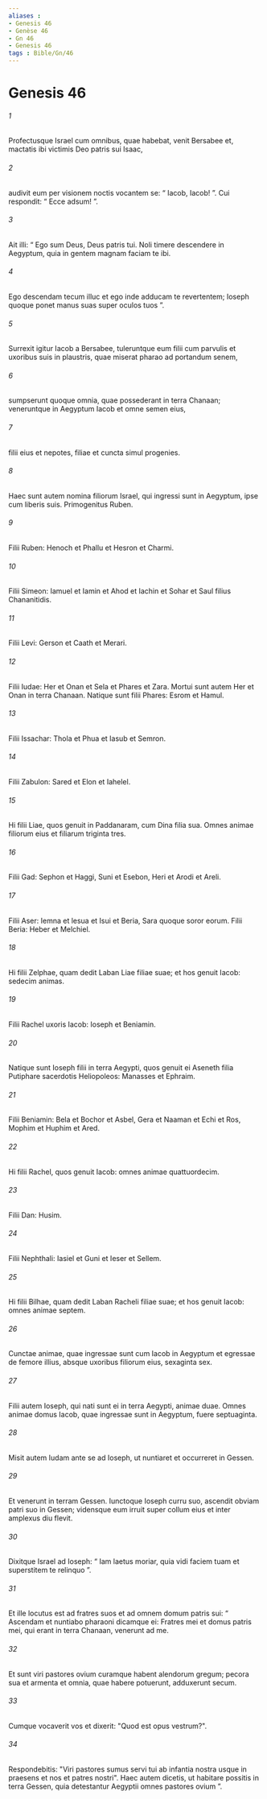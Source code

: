 ```yaml
---
aliases : 
- Genesis 46
- Genèse 46
- Gn 46
- Genesis 46
tags : Bible/Gn/46
---
```


# Genesis 46

###### 1
Profectusque Israel cum omnibus, quae habebat, venit Bersabee et, mactatis ibi victimis Deo patris sui Isaac, 
###### 2
audivit eum per visionem noctis vocantem se: “ Iacob, Iacob! ”. Cui respondit: “ Ecce adsum! ”. 
###### 3
Ait illi: “ Ego sum Deus, Deus patris tui. Noli timere descendere in Aegyptum, quia in gentem magnam faciam te ibi. 
###### 4
Ego descendam tecum illuc et ego inde adducam te revertentem; Ioseph quoque ponet manus suas super oculos tuos ”.
###### 5
Surrexit igitur Iacob a Bersabee, tuleruntque eum filii cum parvulis et uxoribus suis in plaustris, quae miserat pharao ad portandum senem, 
###### 6
sumpserunt quoque omnia, quae possederant in terra Chanaan; veneruntque in Aegyptum Iacob et omne semen eius, 
###### 7
filii eius et nepotes, filiae et cuncta simul progenies.
###### 8
Haec sunt autem nomina filiorum Israel, qui ingressi sunt in Aegyptum, ipse cum liberis suis. Primogenitus Ruben. 
###### 9
Filii Ruben: Henoch et Phallu et Hesron et Charmi.
###### 10
Filii Simeon: Iamuel et Iamin et Ahod et Iachin et Sohar et Saul filius Chananitidis.
###### 11
Filii Levi: Gerson et Caath et Merari.
###### 12
Filii Iudae: Her et Onan et Sela et Phares et Zara. Mortui sunt autem Her et Onan in terra Chanaan. Natique sunt filii Phares: Esrom et Hamul.
###### 13
Filii Issachar: Thola et Phua et Iasub et Semron.
###### 14
Filii Zabulon: Sared et Elon et Iahelel.
###### 15
Hi filii Liae, quos genuit in Paddanaram, cum Dina filia sua. Omnes animae filiorum eius et filiarum triginta tres.
###### 16
Filii Gad: Sephon et Haggi, Suni et Esebon, Heri et Arodi et Areli.
###### 17
Filii Aser: Iemna et lesua et Isui et Beria, Sara quoque soror eorum. Filii Beria: Heber et Melchiel.
###### 18
Hi filii Zelphae, quam dedit Laban Liae filiae suae; et hos genuit Iacob: sedecim animas.
###### 19
Filii Rachel uxoris Iacob: Ioseph et Beniamin. 
###### 20
Natique sunt Ioseph filii in terra Aegypti, quos genuit ei Aseneth filia Putiphare sacerdotis Heliopoleos: Manasses et Ephraim.
###### 21
Filii Beniamin: Bela et Bochor et Asbel, Gera et Naaman et Echi et Ros, Mophim et Huphim et Ared.
###### 22
Hi filii Rachel, quos genuit Iacob: omnes animae quattuordecim.
###### 23
Filii Dan: Husim.
###### 24
Filii Nephthali: Iasiel et Guni et Ieser et Sellem.
###### 25
Hi filii Bilhae, quam dedit Laban Racheli filiae suae; et hos genuit Iacob: omnes animae septem.
###### 26
Cunctae animae, quae ingressae sunt cum Iacob in Aegyptum et egressae de femore illius, absque uxoribus filiorum eius, sexaginta sex. 
###### 27
Filii autem Ioseph, qui nati sunt ei in terra Aegypti, animae duae. Omnes animae domus Iacob, quae ingressae sunt in Aegyptum, fuere septuaginta.
###### 28
Misit autem Iudam ante se ad Ioseph, ut nuntiaret et occurreret in Gessen. 
###### 29
Et venerunt in terram Gessen. Iunctoque Ioseph curru suo, ascendit obviam patri suo in Gessen; vidensque eum irruit super collum eius et inter amplexus diu flevit. 
###### 30
Dixitque Israel ad Ioseph: “ Iam laetus moriar, quia vidi faciem tuam et superstitem te relinquo ”.
###### 31
Et ille locutus est ad fratres suos et ad omnem domum patris sui: “ Ascendam et nuntiabo pharaoni dicamque ei: Fratres mei et domus patris mei, qui erant in terra Chanaan, venerunt ad me. 
###### 32
Et sunt viri pastores ovium curamque habent alendorum gregum; pecora sua et armenta et omnia, quae habere potuerunt, adduxerunt secum. 
###### 33
Cumque vocaverit vos et dixerit: "Quod est opus vestrum?". 
###### 34
Respondebitis: "Viri pastores sumus servi tui ab infantia nostra usque in praesens et nos et patres nostri". Haec autem dicetis, ut habitare possitis in terra Gessen, quia detestantur Aegyptii omnes pastores ovium ”.
